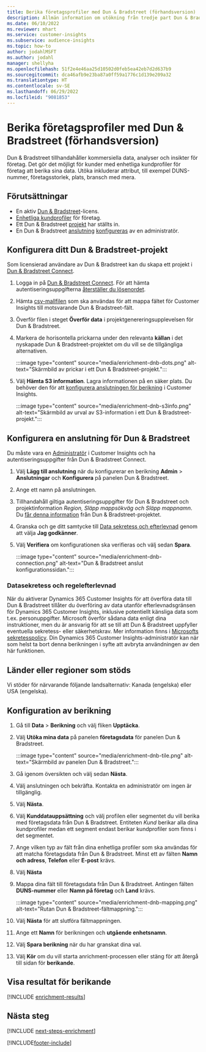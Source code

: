 ```yaml
---
title: Berika företagsprofiler med Dun & Bradstreet (förhandsversion)
description: Allmän information om utökning från tredje part Dun & Bradstreet.
ms.date: 06/10/2022
ms.reviewer: mhart
ms.service: customer-insights
ms.subservice: audience-insights
ms.topic: how-to
author: jodahlMSFT
ms.author: jodahl
manager: shellyha
ms.openlocfilehash: 51f2e4e46aa25d10502d0feb5ea42eb7d2d637b9
ms.sourcegitcommit: dca46afb9e23ba87a0ff59a1776c1d139e209a32
ms.translationtype: HT
ms.contentlocale: sv-SE
ms.lasthandoff: 06/29/2022
ms.locfileid: "9081853"
---
```

# <a name="enrich-company-profiles-with-dun--bradstreet-preview"></a>Berika företagsprofiler med Dun & Bradstreet (förhandsversion)

Dun & Bradstreet tillhandahåller kommersiella data, analyser och insikter för företag. Det gör det möjligt för kunder med enhetliga kundprofiler för företag att berika sina data. Utöka inkluderar attribut, till exempel DUNS-nummer, företagsstorlek, plats, bransch med mera.

## <a name="prerequisites"></a>Förutsättningar

- En aktiv [Dun & Bradstreet](https://www.dnb.com/marketing/media/give-your-data-a-boost.html?source=microsoft_audience_insights)-licens.
- [Enhetliga kundprofiler](customer-profiles.md) för företag.
- Ett Dun & Bradstreet [projekt](#set-up-your-dun--bradstreet-project) har ställts in.
- En Dun & Bradstreet [anslutning](connections.md) [konfigureras](#configure-a-connection-for-dun--bradstreet) av en administratör.

## <a name="set-up-your-dun--bradstreet-project"></a>Konfigurera ditt Dun & Bradstreet-projekt

Som licensierad användare av Dun & Bradstreet kan du skapa ett projekt i [Dun & Bradstreet Connect](https://connect.dnb.com?lead_source=microsoft_audienceinsights).

1. Logga in på [Dun & Bradstreet Connect](https://connect.dnb.com?lead_source=microsoft_audienceinsights). För att hämta autentiseringsuppgifterna [återställer du lösenordet](https://sso.dnb.com/signin/forgot-password?lead_source=microsoft_audienceinsights).

1. Hämta [csv-mallfilen](https://c360devenrichment.blob.core.windows.net/mapping/DnBCIdatamapping.csv) som ska användas för att mappa fältet för Customer Insights till motsvarande Dun & Bradstreet-fält.

1. Överför filen i steget **Överför data** i projektgenereringsupplevelsen för Dun & Bradstreet.

1. Markera de horisontella prickarna under den relevanta **källan** i det nyskapade Dun & Bradstreet-projektet om du vill se de tillgängliga alternativen.

   :::image type="content" source="media/enrichment-dnb-dots.png" alt-text="Skärmbild av prickar i ett Dun & Bradstreet-projekt.":::

1. Välj **Hämta S3 information**. Lagra informationen på en säker plats. Du behöver den för att [konfigurera anslutningen för berikning](#configure-a-connection-for-dun--bradstreet) i Customer Insights.

   :::image type="content" source="media/enrichment-dnb-s3info.png" alt-text="Skärmbild av urval av S3-information i ett Dun & Bradstreet-projekt.":::

## <a name="configure-a-connection-for-dun--bradstreet"></a>Konfigurera en anslutning för Dun & Bradstreet

Du måste vara en [Administratör](permissions.md#admin) i Customer Insights och ha autentiseringsuppgifter från Dun & Bradstreet Connect.

1. Välj **Lägg till anslutning** när du konfigurerar en berikning **Admin** > **Anslutningar** och **Konfigurera** på panelen Dun & Bradstreet.

1. Ange ett namn på anslutningen.

1. Tillhandahåll giltiga autentiseringsuppgifter för Dun & Bradstreet och projektinformation *Region, Släpp mappsökväg och Släpp mappnamn*. Du [får denna information](#set-up-your-dun--bradstreet-project) från Dun & Bradstreet-projektet.

1. Granska och ge ditt samtycke till [Data sekretess och efterlevnad](#data-privacy-and-compliance) genom att välja **Jag godkänner**.

1. Välj **Verifiera** om konfigurationen ska verifieras och välj sedan **Spara**.

   :::image type="content" source="media/enrichment-dnb-connection.png" alt-text="Dun & Bradstreet anslut konfigurationssidan.":::

### <a name="data-privacy-and-compliance"></a>Datasekretess och regelefterlevnad

När du aktiverar Dynamics 365 Customer Insights för att överföra data till Dun & Bradstreet tillåter du överföring av data utanför efterlevnadsgränsen för Dynamics 365 Customer Insights, inklusive potentiellt känsliga data som t.ex. personuppgifter. Microsoft överför sådana data enligt dina instruktioner, men du är ansvarig för att se till att Dun & Bradstreet uppfyller eventuella sekretess- eller säkerhetskrav. Mer information finns i [Microsofts sekretesspolicy](https://go.microsoft.com/fwlink/?linkid=396732).
Din Dynamics 365 Customer Insights-administratör kan när som helst ta bort denna berikningen i syfte att avbryta användningen av den här funktionen.

## <a name="supported-countries-or-regions"></a>Länder eller regioner som stöds

Vi stöder för närvarande följande landsalternativ: Kanada (engelska) eller USA (engelska).

## <a name="configure-the-enrichment"></a>Konfiguration av berikning

1. Gå till **Data** > **Berikning** och välj fliken **Upptäcka**.

1. Välj **Utöka mina data** på panelen **företagsdata** för panelen Dun & Bradstreet.

   :::image type="content" source="media/enrichment-dnb-tile.png" alt-text="Skärmbild av panelen Dun & Bradstreet.":::

1. Gå igenom översikten och välj sedan **Nästa**.

1. Välj anslutningen och bekräfta. Kontakta en administratör om ingen är tillgänglig.

1. Välj **Nästa**.

1. Välj **Kunddatauppsättning** och välj profilen eller segmentet du vill berika med företagsdata från Dun & Bradstreet. Entiteten *Kund* berikar alla dina kundprofiler medan ett segment endast berikar kundprofiler som finns i det segmentet.

1. Ange vilken typ av fält från dina enhetliga profiler som ska användas för att matcha företagsdata från Dun & Bradstreet. Minst ett av fälten **Namn och adress**, **Telefon** eller **E-post** krävs.

1. Välj **Nästa**

1. Mappa dina fält till företagsdata från Dun & Bradstreet. Antingen fälten **DUNS-nummer** eller **Namn på företag** och **Land** krävs.

      :::image type="content" source="media/enrichment-dnb-mapping.png" alt-text="Rutan Dun & Bradstreet-fältmappning.":::

1. Välj **Nästa** för att slutföra fältmappningen.

1. Ange ett **Namn** för berikningen och **utgående enhetsnamn**.

1. Välj **Spara berikning** när du har granskat dina val.

1. Välj **Kör** om du vill starta anrichment-processen eller stäng för att återgå till sidan för **berikande**.

## <a name="view-enrichment-results"></a>Visa resultat för berikande

[!INCLUDE [enrichment-results](includes/enrichment-results.md)]

## <a name="next-steps"></a>Nästa steg

[!INCLUDE [next-steps-enrichment](includes/next-steps-enrichment.md)]

[!INCLUDE[footer-include](includes/footer-banner.md)]
